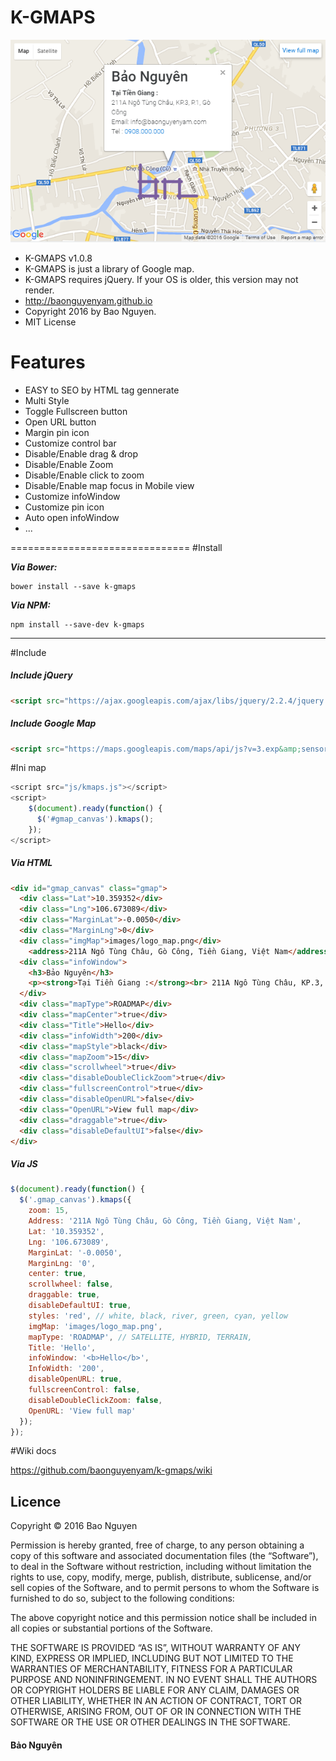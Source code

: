 # K-GMAPS

![K-GMAPS](https://raw.githubusercontent.com/baonguyenyam/k-gmaps/master/src/images/2016-07-01_060717.png "K-GMAPS")

* K-GMAPS v1.0.8
* K-GMAPS is just a library of Google map.
* K-GMAPS requires jQuery. If your OS is older, this version may not render.
* http://baonguyenyam.github.io
* Copyright 2016 by Bao Nguyen.
* MIT License

# Features

* EASY to SEO by HTML tag gennerate 
* Multi Style
* Toggle Fullscreen button
* Open URL button 
* Margin pin icon
* Customize control bar 
* Disable/Enable drag & drop
* Disable/Enable Zoom
* Disable/Enable click to zoom
* Disable/Enable map focus in Mobile view 
* Customize infoWindow
* Customize pin icon
* Auto open infoWindow
* ...

===============================
#Install

***Via Bower:***
```
bower install --save k-gmaps
```

***Via NPM:***
```
npm install --save-dev k-gmaps
```
___

#Include 

##### Include jQuery

```html
<script src="https://ajax.googleapis.com/ajax/libs/jquery/2.2.4/jquery.min.js"></script>
```

##### Include Google Map

```html
<script src="https://maps.googleapis.com/maps/api/js?v=3.exp&amp;sensor=false"></script>
```

#Ini map

```js
<script src="js/kmaps.js"></script>
<script>
	$(document).ready(function() {
	  $('#gmap_canvas').kmaps();
	});
</script>
```

##### Via HTML

```html
<div id="gmap_canvas" class="gmap">
  <div class="Lat">10.359352</div>
  <div class="Lng">106.673089</div>
  <div class="MarginLat">-0.0050</div>
  <div class="MarginLng">0</div>
  <div class="imgMap">images/logo_map.png</div>
    <address>211A Ngô Tùng Châu, Gò Công, Tiền Giang, Việt Nam</address>
  <div class="infoWindow">
    <h3>Bảo Nguyên</h3>
    <p><strong>Tại Tiền Giang :</strong><br> 211A Ngô Tùng Châu, KP.3, P.1, Gò Công<br> Email: info@baonguyenyam.com<br> Tel : <a href="tel:+840000000" onclick="_gaq.push(['_trackEvent', 'Mobile', 'Click to Call'])">0908.000.000</a></p>
  </div>
  <div class="mapType">ROADMAP</div>
  <div class="mapCenter">true</div>
  <div class="Title">Hello</div>
  <div class="infoWidth">200</div>
  <div class="mapStyle">black</div>
  <div class="mapZoom">15</div>
  <div class="scrollwheel">true</div>
  <div class="disableDoubleClickZoom">true</div>
  <div class="fullscreenControl">true</div>
  <div class="disableOpenURL">false</div>
  <div class="OpenURL">View full map</div>
  <div class="draggable">true</div>
  <div class="disableDefaultUI">false</div>
</div>
```

##### Via JS

```js
$(document).ready(function() {
  $('.gmap_canvas').kmaps({
    zoom: 15,
    Address: '211A Ngô Tùng Châu, Gò Công, Tiền Giang, Việt Nam',
    Lat: '10.359352',
    Lng: '106.673089',
    MarginLat: '-0.0050',
    MarginLng: '0',
    center: true,
    scrollwheel: false,
    draggable: true,
    disableDefaultUI: true,
    styles: 'red', // white, black, river, green, cyan, yellow
    imgMap: 'images/logo_map.png',
    mapType: 'ROADMAP', // SATELLITE, HYBRID, TERRAIN,
    Title: 'Hello',
    infoWindow: '<b>Hello</b>',
    InfoWidth: '200',
    disableOpenURL: true,
    fullscreenControl: false,
    disableDoubleClickZoom: false,
    OpenURL: 'View full map'
  });
});
```

#Wiki docs

https://github.com/baonguyenyam/k-gmaps/wiki


## Licence

Copyright &copy; 2016 Bao Nguyen

Permission is hereby granted, free of charge, to any person obtaining a copy of this software and associated documentation files (the “Software”), to deal in the Software without restriction, including without limitation the rights to use, copy, modify, merge, publish, distribute, sublicense, and/or sell copies of the Software, and to permit persons to whom the Software is furnished to do so, subject to the following conditions:

The above copyright notice and this permission notice shall be included in all copies or substantial portions of the Software.

THE SOFTWARE IS PROVIDED “AS IS”, WITHOUT WARRANTY OF ANY KIND, EXPRESS OR IMPLIED, INCLUDING BUT NOT LIMITED TO THE WARRANTIES OF MERCHANTABILITY, FITNESS FOR A PARTICULAR PURPOSE AND NONINFRINGEMENT. IN NO EVENT SHALL THE AUTHORS OR COPYRIGHT HOLDERS BE LIABLE FOR ANY CLAIM, DAMAGES OR OTHER LIABILITY, WHETHER IN AN ACTION OF CONTRACT, TORT OR OTHERWISE, ARISING FROM, OUT OF OR IN CONNECTION WITH THE SOFTWARE OR THE USE OR OTHER DEALINGS IN THE SOFTWARE.

#### Bảo Nguyên
